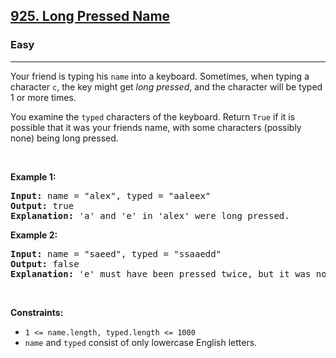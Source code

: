 <h2><a href="https://leetcode.com/problems/long-pressed-name/">925. Long Pressed Name</a></h2><h3>Easy</h3><hr><div style="user-select: auto;"><p style="user-select: auto;">Your friend is typing his <code style="user-select: auto;">name</code> into a keyboard. Sometimes, when typing a character <code style="user-select: auto;">c</code>, the key might get <em style="user-select: auto;">long pressed</em>, and the character will be typed 1 or more times.</p>

<p style="user-select: auto;">You examine the <code style="user-select: auto;">typed</code> characters of the keyboard. Return <code style="user-select: auto;">True</code> if it is possible that it was your friends name, with some characters (possibly none) being long pressed.</p>

<p style="user-select: auto;">&nbsp;</p>
<p style="user-select: auto;"><strong class="example" style="user-select: auto;">Example 1:</strong></p>

<pre style="user-select: auto;"><strong style="user-select: auto;">Input:</strong> name = "alex", typed = "aaleex"
<strong style="user-select: auto;">Output:</strong> true
<strong style="user-select: auto;">Explanation: </strong>'a' and 'e' in 'alex' were long pressed.
</pre>

<p style="user-select: auto;"><strong class="example" style="user-select: auto;">Example 2:</strong></p>

<pre style="user-select: auto;"><strong style="user-select: auto;">Input:</strong> name = "saeed", typed = "ssaaedd"
<strong style="user-select: auto;">Output:</strong> false
<strong style="user-select: auto;">Explanation: </strong>'e' must have been pressed twice, but it was not in the typed output.
</pre>

<p style="user-select: auto;">&nbsp;</p>
<p style="user-select: auto;"><strong style="user-select: auto;">Constraints:</strong></p>

<ul style="user-select: auto;">
	<li style="user-select: auto;"><code style="user-select: auto;">1 &lt;= name.length, typed.length &lt;= 1000</code></li>
	<li style="user-select: auto;"><code style="user-select: auto;">name</code> and <code style="user-select: auto;">typed</code> consist of only lowercase English letters.</li>
</ul>
</div>